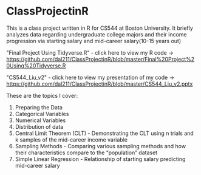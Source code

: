 # ClassProjectinR
This is a class project written in R for CS544 at Boston University.
It briefly analyzes data regarding undergraduate college majors and 
their income progression via starting salary and mid-career salary(10-15 years out)

"Final Project Using Tidyverse.R" - click here to view my R code -> https://github.com/dal211/ClassProjectinR/blob/master/Final%20Project%20Using%20Tidyverse.R

"CS544_Liu_v2" - click here to view my presentation of my code ->  https://github.com/dal211/ClassProjectinR/blob/master/CS544_Liu_v2.pptx

These are the topics I cover:

1. Preparing the Data
2. Categorical Variables
3. Numerical Variables
4. Distribution of data
5. Central Limit Theorem (CLT) - Demonstrating the CLT using n trials and k samples of the mid-career income variable
6. Sampling Methods - Comparing various sampling methods and how their characteristics compare to the “population” dataset 
7. Simple Linear Regression - Relationship of starting salary predicting mid-career salary

